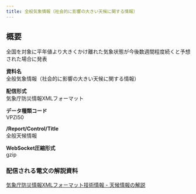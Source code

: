 ```yaml
---
title: 全般気象情報（社会的に影響の大きい天候に関する情報）
---
```


## 概要
全国を対象に平年値より大きくかけ離れた気象状態が今後数週間程度続くと予想された場合に発表

**資料名** <br/>
 全般気象情報（社会的に影響の大きい天候に関する情報）
 
**配信形式** <br/>
 気象庁防災情報XMLフォーマット

**データ種類コード** <br/>
 VPZI50

**/Report/Control/Title** <br/>
 全般天候情報
 
**WebSocket圧縮形式** <br/>
 gzip

### 配信される電文の解説資料
 [気象庁防災情報XMLフォーマット技術情報 - 天候情報の解説](https://dmdata.jp/doc/jma/manual/0241-0243.pdf) 
 
